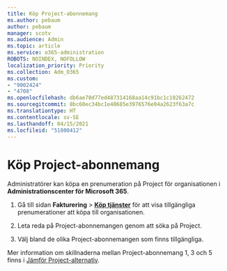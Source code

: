 ```yaml
---
title: Köp Project-abonnemang
ms.author: pebaum
author: pebaum
manager: scotv
ms.audience: Admin
ms.topic: article
ms.service: o365-administration
ROBOTS: NOINDEX, NOFOLLOW
localization_priority: Priority
ms.collection: Adm_O365
ms.custom:
- "9002424"
- "4708"
ms.openlocfilehash: db6ae70d77ed487314168aa14c91bc1c10262472
ms.sourcegitcommit: 8bc60ec34bc1e40685e3976576e04a2623f63a7c
ms.translationtype: HT
ms.contentlocale: sv-SE
ms.lasthandoff: 04/15/2021
ms.locfileid: "51800412"
---
```

# <a name="purchase-project-subscription"></a>Köp Project-abonnemang

Administratörer kan köpa en prenumeration på Project för organisationen i **Administrationscenter för Microsoft 365**.

1. Gå till sidan **Fakturering** > **[Köp tjänster](https://admin.microsoft.com/AdminPortal/Home?adminportal=1&msCV=%2BbOQtMNsz0ei8f5z.0.36#/catalog)** för att visa tillgängliga prenumerationer att köpa till organisationen.

2. Leta reda på Project-abonnemangen genom att söka på Project.

3. Välj bland de olika Project-abonnemangen som finns tillgängliga.

Mer information om skillnaderna mellan Project-abonnemang 1, 3 och 5 finns i [Jämför Project-alternativ](https://products.office.com/project/compare-microsoft-project-management-software?tab=1&OCID=AID2000748_SEM_5j2j5X4B&MarinID=5j2j5X4B|78821275986631|%2Bproject%20%2Bo365|bb|c||1261139959949905|kwd-78821311481635:loc-190&lnkd=Bing_O365SMB_App&msclkid=185eccc165db1d3da290924720afcaa4&ef_id=XoY8vgAAAUTu0Bj8:20200402200513:s).
